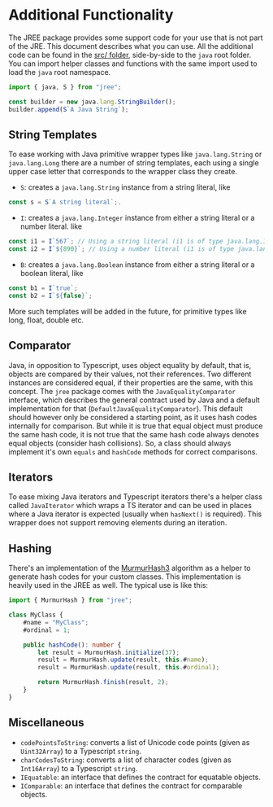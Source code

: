 # Additional Functionality

The JREE package provides some support code for your use that is not part of the JRE. This document describes what you can use. All the additional code can be found in the [src/ folder](../src), side-by-side to the `java` root folder. You can import helper classes and functions with the same import used to load the `java` root namespace.

```javascript
import { java, S } from "jree";

const builder = new java.lang.StringBuilder();
builder.append(S`A Java String`);
```

## String Templates

To ease working with Java primitive wrapper types like `java.lang.String` or `java.lang.Long` there are a number of string templates, each using a single upper case letter that corresponds to the wrapper class they create.

- `S`: creates a `java.lang.String` instance from a string literal, like
```typescript
const s = S`A string literal`;.
```
- `I`: creates a `java.lang.Integer` instance from either a string literal or a number literal. like
```typescript
const i1 = I`567`; // Using a string literal (i1 is of type java.lang.Integer).
const i2 = I`${890}`; // Using a number literal (i1 is of type java.lang.Integer).
```

- `B`: creates a `java.lang.Boolean` instance from either a string literal or a boolean literal, like
```typescript
const b1 = I`true`;
const b2 = I`${false}`;
```

More such templates will be added in the future, for primitive types like long, float, double etc.

## Comparator

Java, in opposition to Typescript, uses object equality  by default, that is, objects are compared by their values, not their references. Two different instances are considered equal, if their properties are the same, with this concept. The `jree` package comes with the `JavaEqualityComparator` interface, which describes the general contract used by Java and a default implementation for that (`DefaultJavaEqualityComparator`). This default should however only be considered a starting point, as it uses hash codes internally for comparison. But while it is true that equal object must produce the same hash code, it is not true that the same hash code always denotes equal objects (consider hash collisions). So, a class should always implement it's own `equals` and `hashCode` methods for correct comparisons.

## Iterators

To ease mixing Java iterators and Typescript iterators there's a helper class called `JavaIterator` which wraps a TS iterator and can be used in places where a Java iterator is expected (usually when `hasNext()` is required). This wrapper does not support removing elements during an iteration.

## Hashing

There's an implementation of the [MurmurHash3](https://en.wikipedia.org/wiki/MurmurHash) algorithm as a helper to generate hash codes for your custom classes. This implementation is heavily used in the JREE as well. The typical use is like this:

```typescript
import { MurmurHash } from "jree";

class MyClass {
    #name = "MyClass";
    #ordinal = 1;

    public hashCode(): number {
        let result = MurmurHash.initialize(37);
        result = MurmurHash.update(result, this.#name);
        result = MurmurHash.update(result, this.#ordinal);

        return MurmurHash.finish(result, 2);
    }
}
```

## Miscellaneous

- `codePointsToString`: converts a list of Unicode code points (given as `Uint32Array`) to a Typescript `string`.
- `charCodesToString`: converts a list of character codes (given as `Int16Array`) to a Typescript `string`.
- `IEquatable`: an interface that defines the contract for equatable objects.
- `IComparable`: an interface that defines the contract for comparable objects.

